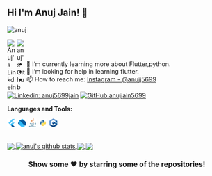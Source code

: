 ## Hi I'm Anuj Jain! 👋

<p align="left"> <img src="https://komarev.com/ghpvc/?username=anujjain5699&label=Views&color=blue&style=plastic" alt="anuj" /> </p>

<a href="https://linkedin.com/in/anuj5699jain">
  <img align="left" alt="Anuj's Linkdein" width="22px" src="https://cdn.jsdelivr.net/npm/simple-icons@v3/icons/linkedin.svg" />
</a>

<a href="https://github.com/anujain5699">
  <img align="left" alt="anuj's Github" width="22px" src="https://cdn.jsdelivr.net/npm/simple-icons@v3/icons/github.svg" />
</a>

<br/>
<br/>



- 🌱 I’m currently learning more about Flutter,python.
- 🤔 I’m looking for help in learning flutter.
- 📫 How to reach me: [Instagram - @anujj5699](https://www.instagram.com/anujj5699/)


[![Linkedin: anuj5699jain](https://img.shields.io/badge/-anuj5699jain-blue?style=flat-square&logo=Linkedin&logoColor=white&link=https://www.linkedin.com/in/anuj5699jain/)](https://www.linkedin.com/in/anuj5699jain/)
[![GitHub anujjain5699](https://img.shields.io/github/followers/anujjain5699?label=follow&style=social)](https://github.com/anujjain5699)


 **Languages and Tools:**  

<code><img height="20" src="https://raw.githubusercontent.com/github/explore/80688e429a7d4ef2fca1e82350fe8e3517d3494d/topics/flutter/flutter.png"></code>
<code><img height="20" src="https://raw.githubusercontent.com/github/explore/80688e429a7d4ef2fca1e82350fe8e3517d3494d/topics/dart/dart.png"></code>
<code><img height="20" src="https://raw.githubusercontent.com/github/explore/80688e429a7d4ef2fca1e82350fe8e3517d3494d/topics/java/java.png"></code>
<code><img height="20" src="https://raw.githubusercontent.com/github/explore/80688e429a7d4ef2fca1e82350fe8e3517d3494d/topics/python/python.png"></code>
<code><img height="20" src="https://raw.githubusercontent.com/github/explore/80688e429a7d4ef2fca1e82350fe8e3517d3494d/topics/cpp/cpp.png"></code>    
<br/>

<a href="https://github.com/anujjain5699">
  <img align="center" src="https://github-readme-stats.vercel.app/api/top-langs/?username=anujjain5699&theme=light&hide_langs_below=1" />
</a>
<t/>
<a href="https://github.com/anujjain5699">
 <img align="center" src="https://github-readme-stats.vercel.app/api?username=anujjain5699&show_icons=true&theme=lightk&line_height=27" alt="anuj's github stats"/>
</a>
<a href="https://github.com/anujjain5699/covid_19-tracker">
  <img align="center" src="https://github-readme-stats.vercel.app/api/pin/?username=anujjain5699&repo=covid_19-tracker&theme=light" />

</a>
<a href="https://github.com/anujjain5699/cpp">
 <img align="center" src="https://github-readme-stats.vercel.app/api/pin/?username=anujjain5699&repo=cpp&theme=light" />
</a>

<div align="center">

### Show some ❤️ by starring some of the repositories!

</div>


